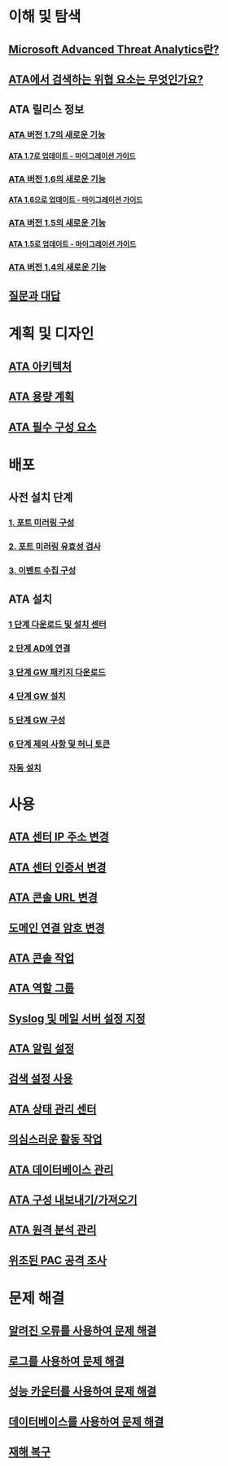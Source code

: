 # 이해 및 탐색
## [Microsoft Advanced Threat Analytics란?](/advanced-threat-analytics/understand-explore/what-is-ata)
## [ATA에서 검색하는 위협 요소는 무엇인가요?](/advanced-threat-analytics/understand-explore/ata-threats)
## ATA 릴리스 정보
### [ATA 버전 1.7의 새로운 기능](/advanced-threat-analytics/understand-explore/whats-new-version-1.7)
#### [ATA 1.7로 업데이트 - 마이그레이션 가이드](/advanced-threat-analytics/understand-explore/ata-update-1.7-migration-guide)
### [ATA 버전 1.6의 새로운 기능](/advanced-threat-analytics/understand-explore/whats-new-version-1.6)
#### [ATA 1.6으로 업데이트 - 마이그레이션 가이드](/advanced-threat-analytics/understand-explore/ata-update-1.6-migration-guide)
### [ATA 버전 1.5의 새로운 기능](/advanced-threat-analytics/understand-explore/whats-new-version-1.5)
#### [ATA 1.5로 업데이트 - 마이그레이션 가이드](/advanced-threat-analytics/understand-explore/ata-update-1.5-migration-guide)
### [ATA 버전 1.4의 새로운 기능](/advanced-threat-analytics/understand-explore/whats-new-version-1.4)
## [질문과 대답](/advanced-threat-analytics/understand-explore/ata-technical-faq)
# 계획 및 디자인
## [ATA 아키텍처](/advanced-threat-analytics/plan-design/ata-architecture)
## [ATA 용량 계획](/advanced-threat-analytics/plan-design/ata-capacity-planning)
## [ATA 필수 구성 요소](/advanced-threat-analytics/plan-design/ata-prerequisites)
# 배포
## 사전 설치 단계
### [1. 포트 미러링 구성](configure-port-mirroring.md)
### [2. 포트 미러링 유효성 검사](validate-port-mirroring.md)
### [3. 이벤트 수집 구성](configure-event-collection.md)
## ATA 설치
### [1 단계 다운로드 및 설치 센터](install-ata-step1.md)
### [2 단계 AD에 연결](install-ata-step2.md)
### [3 단계 GW 패키지 다운로드](install-ata-step3.md)
### [4 단계 GW 설치](install-ata-step4.md)
### [5 단계 GW 구성](install-ata-step5.md)
### [6 단계 제외 사항 및 허니 토큰](install-ata-step6.md)
### [자동 설치](ata-silent-installation.md)
# 사용
## [ATA 센터 IP 주소 변경](modifying-ata-config-centerip.md)
## [ATA 센터 인증서 변경](modifying-ata-config-centercert.md)
## [ATA 콘솔 URL 변경](modifying-ata-config-consoleurl.md)
## [도메인 연결 암호 변경](modifying-ata-config-dcpassword.md)
## [ATA 콘솔 작업](working-with-ata-console.md)
## [ATA 역할 그룹](ata-role-groups.md)
## [Syslog 및 메일 서버 설정 지정](setting-syslog-email-server-settings.md)
## [ATA 알림 설정](setting-ata-alerts.md)
## [검색 설정 사용](working-with-detection-settings.md)
## [ATA 상태 관리 센터](ata-health-center.md)
## [의심스러운 활동 작업](working-with-suspicious-activities.md)
## [ATA 데이터베이스 관리](ata-database-management.md)
## [ATA 구성 내보내기/가져오기](ata-configuration-file.md)
## [ATA 원격 분석 관리](manage-telemetry-settings.md)
## [위조된 PAC 공격 조사](use-case-forged-pac.md)
# 문제 해결
## [알려진 오류를 사용하여 문제 해결](/advanced-threat-analytics/troubleshoot/troubleshooting-ata-known-errors)
## [로그를 사용하여 문제 해결](/advanced-threat-analytics/troubleshoot/troubleshooting-ata-using-logs)
## [성능 카운터를 사용하여 문제 해결](/advanced-threat-analytics/troubleshoot/troubleshooting-ata-using-perf-counters)
## [데이터베이스를 사용하여 문제 해결](/advanced-threat-analytics/troubleshoot/troubleshooting-ata-using-ata-database)
## [재해 복구](/advanced-threat-analytics/troubleshoot/disaster-recovery)